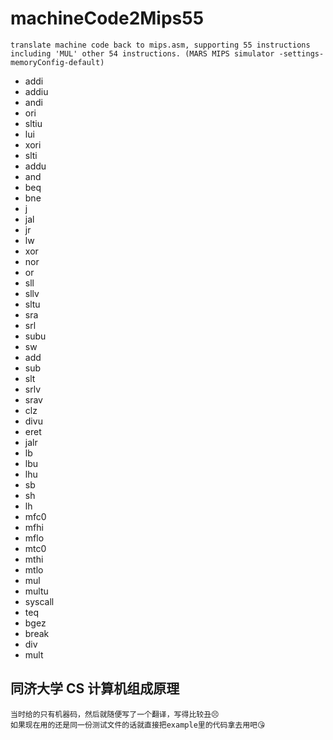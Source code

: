 # machineCode2Mips55
    translate machine code back to mips.asm, supporting 55 instructions including 'MUL' other 54 instructions. (MARS MIPS simulator -settings-memoryConfig-default)

+ addi
+ addiu
+ andi
+ ori
+ sltiu
+ lui
+ xori
+ slti
+ addu
+ and
+ beq
+ bne
+ j
+ jal
+ jr
+ lw
+ xor
+ nor
+ or
+ sll 
+ sllv 
+ sltu 
+ sra
+ srl 
+ subu 
+ sw
+ add
+ sub
+ slt
+ srlv
+ srav
+ clz
+ divu
+ eret
+ jalr
+ lb
+ lbu
+ lhu
+ sb
+ sh
+ lh
+ mfc0
+ mfhi
+ mflo
+ mtc0
+ mthi
+ mtlo
+ mul
+ multu
+ syscall
+ teq
+ bgez
+ break
+ div
+ mult

##  同济大学 CS 计算机组成原理 
    当时给的只有机器码，然后就随便写了一个翻译，写得比较丑😣
    如果现在用的还是同一份测试文件的话就直接把example里的代码拿去用吧😘
